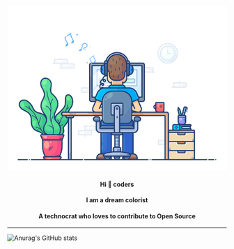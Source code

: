 <div align="center" width="100%">
  <img src="https://github.com/songjianet/songjianet/blob/main/images/working.gif" width="550" />
  
  #### Hi 👋 coders
  #### I am a dream colorist
  #### A technocrat who loves to contribute to Open Source
</div>

---








![Anurag's GitHub stats](https://github-readme-stats.vercel.app/api?username=songjianet&show_icons=true&theme=vue&show_owner=false)
